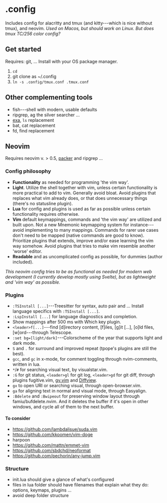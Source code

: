# .config

Includes config for alacritty and tmux (and kitty---which is nice without tmux), and neovim. *Used on Macos, but should work on Linux. But does tmux TC/256 color config?*

## Get started

Requires: git, ... Install with your OS package manager.

1. `cd`
2. git clone as ~/.config
3. `ln -s .config/tmux.conf .tmux.conf`

## Other complementing tools

- fish---shell with modern, usable defaults
- ripgrep, ag the silver searcher ...
- [exa](https://github.com/ogham/exa), `ls` replacement
- bat, cat replacement
- fd, find replacement

## Neovim

Requires neovim v. > 0.5, [packer](https://github.com/wbthomason/packer.nvim) and ripgrep ...

### Config philosophy

- **Functionality** as needed for programming 'the vim way'.
- **Light**. Utilize the shell together with vim, unless certain functionality is more practical to add to vim. Generally avoid bloat. Avoid plugins that replaces what vim already does, or that does unnecessary things (there's no statusline plugin).
- **Lua** for config and plugins is used as far as possible unless certain functionality requires otherwise.
- **Vim** default keymappings, commands and 'the vim way' are utilized and built upon. Not a new Mnemonic keymapping system for instance---avoid implementing to many mappings. Commands for rarer use cases don't need to be mapped (native commands are good to know). Prioritize plugins that extends, improve and/or ease learning the vim way somehow. Avoid plugins that tries to make vim resemble another 'worse' editor.
- **Readable** and as uncomplicated config as possible, for dummies (author included).

*This neovim config tries to be as functional as needed for modern web development (I currently develop mostly using Svelte), but as lightweight and 'vim way' as possible.*

### Plugins

- `:TSInstall [...]`---Treesitter for syntax, auto pair and ... Install language specifics with `:TSInstall [...]`.
- `:LspInstall [...]` for language diagnostics and completion.
- Show mappings after 500 ms with Which key plugin.
- `<leader>f[...]`---find [d]irectory content, [f]iles, [g]it [...], [o]ld files, [w]ord---through Telescope.
- `:set bg=[light/dark]`---Colorscheme of the year that supports light and dark mode.
- `S` and `.` for surround and improved repeat (tpope's plugins are still the best).
- `gcc`, and `gc` in x-mode, for comment toggling through nvim-comments, written in lua.
- `*`/`#` for searching visual text, by visualstar.vim.
- `:G` for git status, `<leader>gl` for git log, `<leader>gd` for git diff, through plugins fugitive.vim, [gv.vim][gl] and [Diffview][gd].
- `gx` to open URI or searching visual, through open-browser.vim.
- `ga` for aligning text in normal and visual mode, through Easyalign.
- `:Bdelete` and `:Bwipeout` for preserving window layout through famiu/bufdelete.nvim. And it deletes the buffer if it's open in other windows, and cycle all of them to the next buffer.

#### To consider

- https://github.com/lambdalisue/suda.vim
- https://github.com/kkoomen/vim-doge
- harpoon
- https://github.com/mattn/emmet-vim
- https://github.com/sbdchd/neoformat
- https://github.com/pechorin/any-jump.vim

### Structure

- init.lua should give a glance of what's configured
- files in lua folder should have filenames that explain what they do: options, keymaps, plugins ...
- avoid deep folder structure

[gl]: https://github.com/junegunn/gv.vim
[gd]: https://github.com/sindrets/diffview.nvim
